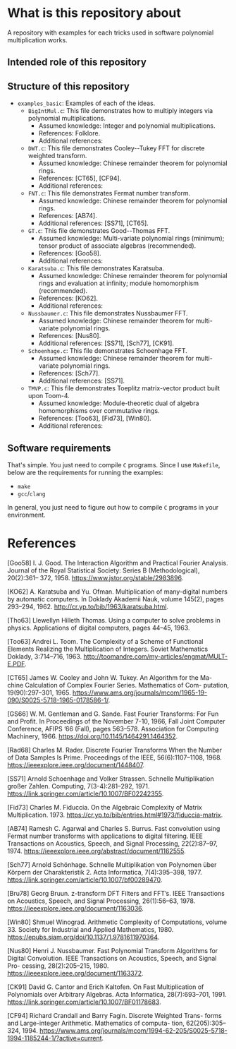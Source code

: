 # What is this repository about
A repository with examples for each tricks used in software polynomial multiplication works.

## Intended role of this repository

## Structure of this repository

- `examples_basic`: Examples of each of the ideas.
    - `BigIntMul.c`: This file demonstrates how to multiply integers via polynomial multiplications.
        - Assumed knowledge: Integer and polynomial multiplications.
        - References: Folklore.
        - Additional references:
    - `DWT.c`: This file demonstrates Cooley--Tukey FFT for discrete weighted transform.
        - Assumed knowledge: Chinese remainder theorem for polynomial rings.
        - References: [CT65], [CF94].
        - Additional references:
    - `FNT.c`: This file demonstrates Fermat number transform.
        - Assumed knowledge: Chinese remainder theorem for polynomial rings.
        - References: [AB74].
        - Additional references: [SS71], [CT65].
    - `GT.c`: This file demonstrates Good--Thomas FFT.
        - Assumed knowledge: Multi-variate polynomial rings (minimum); tensor product of associate algebras (recommended).
        - References: [Goo58].
        - Additional references:
    - `Karatsuba.c`: This file demonstrates Karatsuba.
        - Assumed knowledge: Chinese remainder theorem for polynomial rings and evaluation at infinity; module homomorphism (recommended).
        - References: [KO62].
        - Additional references:
    - `Nussbaumer.c`: This file demonstrates Nussbaumer FFT.
        - Assumed knowledge: Chinese remainder theorem for multi-variate polynomial rings.
        - References: [Nus80].
        - Additional references: [SS71], [Sch77], [CK91].
    - `Schoenhage.c`: This file demonstrates Schoenhage FFT.
        - Assumed knowledge: Chinese remainder theorem for multi-variate polynomial rings.
        - References: [Sch77].
        - Additional references: [SS71].
    - `TMVP.c`: This file demonstrates Toeplitz matrix-vector product built upon Toom-4.
        - Assumed knowledge: Module-theoretic dual of algebra homomorphisms over commutative rings.
        - References: [Too63], [Fid73], [Win80].
        - Additional references:

## Software requirements
That's simple. You just need to compile `C` programs.
Since I use `Makefile`, below are the requirements for running the examples:
- `make`
- `gcc`/`clang`

In general, you just need to figure out how to compile `C` programs in your environment.

# References

[Goo58]
I. J. Good. The Interaction Algorithm and Practical Fourier Analysis. Journal of the Royal Statistical Society: Series B (Methodological), 20(2):361– 372, 1958. https://www.jstor.org/stable/2983896.

[KO62]
A. Karatsuba and Yu. Ofman. Multiplication of many-digital numbers by automatic computers. In Doklady Akademii Nauk, volume 145(2), pages 293–294, 1962. http://cr.yp.to/bib/1963/karatsuba.html.

[Tho63]
Llewellyn Hilleth Thomas. Using a computer to solve problems in physics. Applications of digital computers, pages 44–45, 1963.

[Too63]
Andrei L. Toom. The Complexity of a Scheme of Functional Elements Realizing the Multiplication of Integers. Soviet Mathematics Doklady, 3:714–716, 1963. http://toomandre.com/my-articles/engmat/MULT-E.PDF.

[CT65]
James W. Cooley and John W. Tukey. An Algorithm for the Ma- chine Calculation of Complex Fourier Series. Mathematics of Com- putation, 19(90):297–301, 1965. https://www.ams.org/journals/mcom/1965-19-090/S0025-5718-1965-0178586-1/.

[GS66]
W. M. Gentleman and G. Sande. Fast Fourier Transforms: For Fun and Profit. In Proceedings of the November 7-10, 1966, Fall Joint Computer Conference, AFIPS ’66 (Fall), pages 563–578. Association for Computing
Machinery, 1966. https://doi.org/10.1145/1464291.1464352.

[Rad68]
Charles M. Rader. Discrete Fourier Transforms When the Number of Data Samples Is Prime. Proceedings of the IEEE, 56(6):1107–1108, 1968. https://ieeexplore.ieee.org/document/1448407.

[SS71]
Arnold Schoenhage and Volker Strassen. Schnelle Multiplikation großer Zahlen. Computing, 7(3-4):281–292, 1971. https://link.springer.com/article/10.1007/BF02242355.

[Fid73]
Charles M. Fiduccia. On the Algebraic Complexity of Matrix Multiplication.
1973. https://cr.yp.to/bib/entries.html#1973/fiduccia-matrix.

[AB74]
Ramesh C. Agarwal and Charles S. Burrus. Fast convolution using Fermat number transforms with applications to digital filtering. IEEE Transactions on Acoustics, Speech, and Signal Processing, 22(2):87–97, 1974. https://ieeexplore.ieee.org/abstract/document/1162555.

[Sch77]
Arnold Schönhage. Schnelle Multiplikation von Polynomen über Körpern der Charakteristik 2. Acta Informatica, 7(4):395–398, 1977. https://link.springer.com/article/10.1007/bf00289470.

[Bru78]
Georg Bruun. z-transform DFT Filters and FFT’s. IEEE Transactions on Acoustics, Speech, and Signal Processing, 26(1):56–63, 1978. https://ieeexplore.ieee.org/document/1163036.

[Win80]
Shmuel Winograd. Arithmetic Complexity of Computations, volume 33. Society for Industrial and Applied Mathematics, 1980. https://epubs.siam.org/doi/10.1137/1.9781611970364.

[Nus80]
Henri J. Nussbaumer. Fast Polynomial Transform Algorithms for Digital Convolution. IEEE Transactions on Acoustics, Speech, and Signal Pro- cessing, 28(2):205–215, 1980. https://ieeexplore.ieee.org/document/1163372.

[CK91]
David G. Cantor and Erich Kaltofen. On Fast Multiplication of Polynomials over Arbitrary Algebras. Acta Informatica, 28(7):693–701, 1991. https://link.springer.com/article/10.1007/BF01178683.

[CF94]
Richard Crandall and Barry Fagin. Discrete Weighted Trans- forms and Large-integer Arithmetic. Mathematics of computa- tion, 62(205):305–324, 1994. https://www.ams.org/journals/mcom/1994-62-205/S0025-5718-1994-1185244-1/?active=current.


